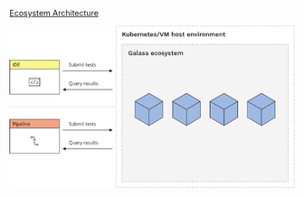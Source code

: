 [Ecosystem Architecture](https://galasa.dev/docs/ecosystem/architecture)

![Ecosystem Architecture](ecosystem_architecture.png)

